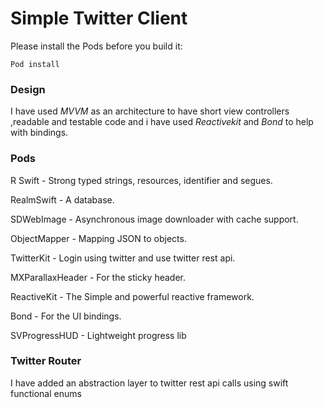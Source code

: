 # Simple Twitter Client

Please install the Pods before you build it:
```
Pod install 
```

### Design
I have used *MVVM* as an architecture to have short view controllers ,readable and testable code and i have used *Reactivekit* and *Bond* to help with bindings.

### Pods
R Swift - Strong typed strings, resources, identifier and segues.

RealmSwift - A database.

SDWebImage - Asynchronous image downloader with cache support.

ObjectMapper - Mapping JSON to objects.

TwitterKit - Login using twitter and use twitter rest api.

MXParallaxHeader -  For the sticky header.

ReactiveKit -  The Simple and powerful reactive framework.

Bond - For the UI bindings.

SVProgressHUD - Lightweight progress lib


### Twitter Router
I have added an abstraction layer to twitter rest api calls using swift functional enums

 

